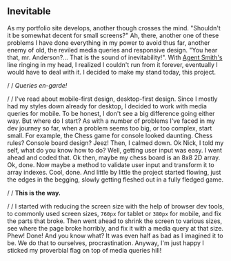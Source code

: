 ## Inevitable

As my portfolio site develops, another though crosses the mind. "Shouldn't it be somewhat decent for small screens?" Ah, there, another one of these problems I have done everything in my power to avoid thus far, another enemy of old, the reviled media queries and responsive design. "You hear that, mr. Anderson?... That is the sound of inevitability!". With [Agent Smith's](https://www.youtube.com/watch?v=kIbEj1CIpuU&t=7s) line ringing in my head, I realized I couldn't run from it forever, eventually I would have to deal with it. I decided to make my stand today, this project.

/
/
_Queries en-garde!_

/
/
I've read about mobile-first design, desktop-first design. Since I mostly had my styles down already for desktop, I decided to work with media queries for mobile. To be honest, I don't see a big difference going either way. But where do I start? As with a number of problems I've faced in my dev journey so far, when a problem seems too big, or too complex, start small. For example, the Chess game for console looked daunting. Chess rules? Console board design? Jeez! Then, I calmed down. Ok Nick, I told my self, what do you know how to do? Well, getting user input was easy. I went ahead and coded that. Ok then, maybe my chess board is an 8x8 2D array. Ok, done. Now maybe a method to validate user input and transform it to array indexes. Cool, done. And little by little the project started flowing, just the edges in the begging, slowly getting fleshed out in a fully fledged game.

/
/
**This is the way.**

/
/
I started with reducing the screen size with the help of browser dev tools, to commonly used screen sizes, `760px` for tablet or `380px` for mobile, and fix the parts that broke. Then went ahead to shrink the screen to various sizes, see where the page broke horribly, and fix it with a media query at that size. Phew! Done! And you know what? It was even half as bad as I imagined it to be. We do that to ourselves, procrastination. Anyway, I'm just happy I sticked my proverbial flag on top of media queries hill!
